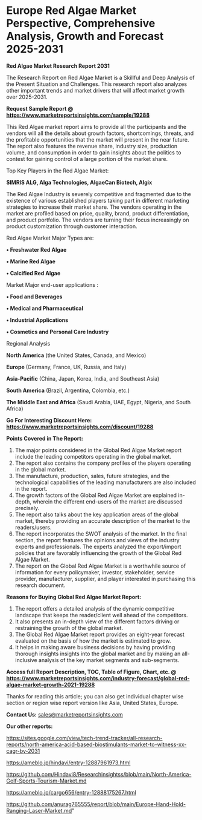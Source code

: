  # Europe Red Algae Market Perspective, Comprehensive Analysis, Growth and Forecast 2025-2031

<strong>Red Algae Market Research Report 2031</strong>

The Research Report on Red Algae Market is a Skillful and Deep Analysis of the Present Situation and Challenges. This research report also analyzes other important trends and market drivers that will affect market growth over 2025-2031.

<strong>Request Sample Report @ <a href=https://www.marketreportsinsights.com/sample/19288>https://www.marketreportsinsights.com/sample/19288</a></strong>

This Red Algae market report aims to provide all the participants and the vendors will all the details about growth factors, shortcomings, threats, and the profitable opportunities that the market will present in the near future. The report also features the revenue share, industry size, production volume, and consumption in order to gain insights about the politics to contest for gaining control of a large portion of the market share.

Top Key Players in the Red Algae Market:

<strong>SIMRIS ALG, Alga Technologies, AlgaeCan Biotech, Algix</strong>

The Red Algae Industry is severely competitive and fragmented due to the existence of various established players taking part in different marketing strategies to increase their market share. The vendors operating in the market are profiled based on price, quality, brand, product differentiation, and product portfolio. The vendors are turning their focus increasingly on product customization through customer interaction.

Red Algae Market Major Types are:

<strong>• Freshwater Red Algae

• Marine Red Algae

• Calcified Red Algae</strong>

Market Major end-user applications :

<strong>• Food and Beverages

• Medical and Pharmaceutical

• Industrial Applications

• Cosmetics and Personal Care Industry</strong>

Regional Analysis

</u><strong><b>North America</b></strong> (the United States, Canada, and Mexico)

<strong><b>Europe </b></strong>(Germany, France, UK, Russia, and Italy)

<strong><b>Asia-Pacific</b></strong> (China, Japan, Korea, India, and Southeast Asia)

<strong><b>South America</b></strong> (Brazil, Argentina, Colombia, etc.)

<strong><b>The Middle East and Africa</b></strong> (Saudi Arabia, UAE, Egypt, Nigeria, and South Africa)

<strong>Go For Interesting Discount Here: <a href=https://www.marketreportsinsights.com/discount/19288>https://www.marketreportsinsights.com/discount/19288</a></strong>

<strong>Points Covered in The Report:</strong>
<ol>
  <li>The major points considered in the Global Red Algae Market report include the leading competitors operating in the global market.</li>
  <li>The report also contains the company profiles of the players operating in the global market.</li>
  <li>The manufacture, production, sales, future strategies, and the technological capabilities of the leading manufacturers are also included in the report.</li>
  <li>The growth factors of the Global Red Algae Market are explained in-depth, wherein the different end-users of the market are discussed precisely.</li>
  <li>The report also talks about the key application areas of the global market, thereby providing an accurate description of the market to the readers/users.</li>
  <li>The report incorporates the SWOT analysis of the market. In the final section, the report features the opinions and views of the industry experts and professionals. The experts analyzed the export/import policies that are favorably influencing the growth of the Global Red Algae Market.</li>
  <li>The report on the Global Red Algae Market is a worthwhile source of information for every policymaker, investor, stakeholder, service provider, manufacturer, supplier, and player interested in purchasing this research document.</li>
</ol>
<strong>Reasons for Buying Global Red Algae Market Report:</strong>

<ol>
  <li>The report offers a detailed analysis of the dynamic competitive landscape that keeps the reader/client well ahead of the competitors.</li>
  <li>It also presents an in-depth view of the different factors driving or restraining the growth of the global market.</li>
  <li>The Global Red Algae Market report provides an eight-year forecast evaluated on the basis of how the market is estimated to grow.</li>
  <li>It helps in making aware business decisions by having providing thorough insights insights into the global market and by making an all-inclusive analysis of the key market segments and sub-segments.</li>
</ol>
<strong>Access full Report Description, TOC, Table of Figure, Chart, etc. @ <a href=https://www.marketreportsinsights.com/industry-forecast/global-red-algae-market-growth-2021-19288>https://www.marketreportsinsights.com/industry-forecast/global-red-algae-market-growth-2021-19288</a></strong>


Thanks for reading this article; you can also get individual chapter wise section or region wise report version like Asia, United States, Europe.

<strong>Contact Us:</strong>
sales@marketreportsinsights.com

<strong>Our other reports:</strong>

<a href=https://sites.google.com/view/tech-trend-tracker/all-research-reports/north-america-acid-based-biostimulants-market-to-witness-xx-cagr-by-2031>https://sites.google.com/view/tech-trend-tracker/all-research-reports/north-america-acid-based-biostimulants-market-to-witness-xx-cagr-by-2031</a>

<a href=https://ameblo.jp/hindavi/entry-12887961973.html>https://ameblo.jp/hindavi/entry-12887961973.html</a>

<a href=https://github.com/Hindavi8/Researchinsightss/blob/main/North-America-Golf-Sports-Tourism-Market.md>https://github.com/Hindavi8/Researchinsightss/blob/main/North-America-Golf-Sports-Tourism-Market.md</a>

<a href=https://ameblo.jp/cargo656/entry-12888175267.html>https://ameblo.jp/cargo656/entry-12888175267.html</a>

<a href=https://github.com/anurag765555/report/blob/main/Europe-Hand-Hold-Ranging-Laser-Market.md>https://github.com/anurag765555/report/blob/main/Europe-Hand-Hold-Ranging-Laser-Market.md</a>"
